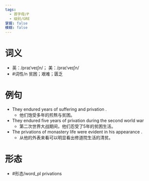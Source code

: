 ```yaml
---
tags:
  - 首字母/P
  - 级别/GRE
掌握: false
模糊: false
---
```

# 词义
- 英：/praɪˈveɪʃn/； 美：/praɪˈveɪʃn/
- #词性/n  贫困；艰难；匮乏
# 例句
- They endured years of suffering and privation .
	- 他们饱受多年的煎熬与贫困。
- They endured five years of privation during the second world war
	- 第二次世界大战期间，他们忍受了5年的贫困生活。
- The privations of monastery life were evident in his appearance .
	- 从他的外表来看可以明显看出修道院生活的清贫。
# 形态
- #形态/word_pl privations
